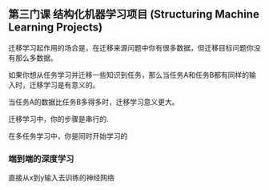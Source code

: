 ## 第三门课 结构化机器学习项目 (Structuring Machine Learning Projects)

迁移学习起作用的场合是，在迁移来源问题中你有很多数据，但迁移目标问题你没有那么多数据。

如果你想从任务学习并迁移一些知识到任务，那么当任务A和任务B都有同样的输入时，迁移学习是有意义的。

当任务A的数据比任务B多得多时，迁移学习意义更大。

迁移学习中，你的步骤是串行的.

在多任务学习中，你是同时开始学习的

### 端到端的深度学习

直接从x到y输入去训练的神经网络